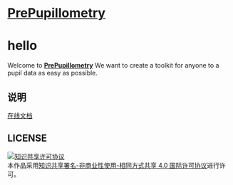 # [PrePupillometry](https://github.com/wangxiatian/PrePupillometry)

# hello

Welcome to **[PrePupillometry](https://github.com/wangxiatian/PrePupillometry)** We want to create a toolkit for anyone to a pupil data as easy as possible. 

## 说明

[在线文档](https://www.wangqinjie.cn/PrePupillometry/)

## LICENSE

<a rel="license" href="http://creativecommons.org/licenses/by-nc-sa/4.0/"><img alt="知识共享许可协议" style="border-width:0" src="https://img.shields.io/badge/license-CC%20BY--NC--SA%204.0-lightgrey" /></a><br />本作品采用<a rel="license" href="http://creativecommons.org/licenses/by-nc-sa/4.0/">知识共享署名-非商业性使用-相同方式共享 4.0 国际许可协议</a>进行许可。
